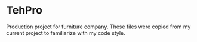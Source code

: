 # TehPro
Production project for furniture company.
These files were copied from my current project to familiarize with my code style.
